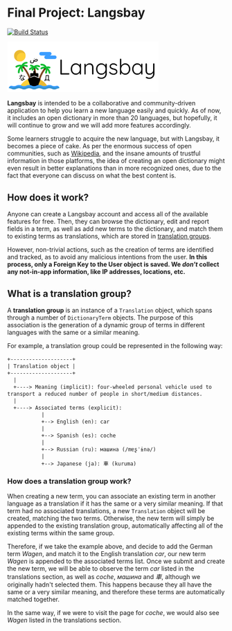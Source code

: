 # Final Project: Langsbay

[![Build Status](https://travis-ci.com/albertonl/langsbay.svg?branch=master)](https://travis-ci.com/albertonl/langsbay)

<img src="/src/learning/static/learning/img/logo-dark.png" alt="Langsbay Logo" width="350">

**Langsbay** is intended to be a collaborative and community-driven application to help you learn a new language easily and quickly. As of now, it includes an open dictionary in more than 20 languages, but hopefully, it will continue to grow and we will add more features accordingly.

Some learners struggle to acquire the new language, but with Langsbay, it becomes a piece of cake. As per the enormous success of open communities, such as [Wikipedia](https://en.wikipedia.org/), and the insane amounts of trustful information in those platforms, the idea of creating an open dictionary might even result in better explanations than in more recognized ones, due to the fact that everyone can discuss on what the best content is.

## How does it work?

Anyone can create a Langsbay account and access all of the available features for free. Then, they can browse the dictionary, edit and report fields in a term, as well as add new terms to the dictionary, and match them to existing terms as translations, which are stored in [translation groups](#what-is-a-translation-group).

However, non-trivial actions, such as the creation of terms are identified and tracked, as to avoid any malicious intentions from the user. **In this process, only a Foreign Key to the User object is saved. We _don't_ collect any not-in-app information, like IP addresses, locations, etc.**

## What is a translation group?

A **translation group** is an instance of a `Translation` object, which spans through a number of `DictionaryTerm` objects. The purpose of this association is the generation of a dynamic group of terms in different languages with the same or a similar meaning.

For example, a translation group could be represented in the following way:

```
+--------------------+
| Translation object |
+--------------------+
  |
  +----> Meaning (implicit): four-wheeled personal vehicle used to transport a reduced number of people in short/medium distances.
  |
  +----> Associated terms (explicit):
           |
           +--> English (en): car
           |
           +--> Spanish (es): coche
           |
           +--> Russian (ru): машина (/mɐʂˈɨnə/)
           |
           +--> Japanese (ja): 車 (kuruma)
```

### How does a translation group work?

When creating a new term, you can associate an existing term in another language as a translation if it has the same or a very similar meaning. If that term had no associated translations, a new `Translation` object will be created, matching the two terms. Otherwise, the new term will simply be appended to the existing translation group, automatically affecting all of the existing terms within the same group.

Therefore, if we take the example above, and decide to add the German term _Wagen_, and match it to the English translation _car_, our new term _Wagen_ is appended to the associated terms list. Once we submit and create the new term, we will be able to observe the term _car_ listed in the translations section, as well as _coche_, _машина_ and _車_, although we originally hadn't selected them. This happens because they all have the same or a very similar meaning, and therefore these terms are automatically matched together.

In the same way, if we were to visit the page for _coche_, we would also see _Wagen_ listed in the translations section.
